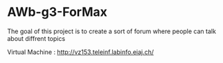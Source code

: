 # AWb-g3-ForMax

The goal of this project is to create a sort of forum where people can talk about diffrent topics

Virtual Machine : http://vz153.teleinf.labinfo.eiaj.ch/
